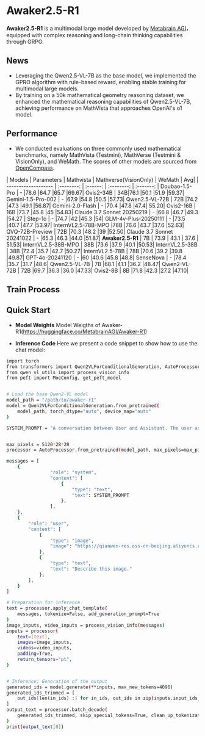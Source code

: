 # Awaker2.5-R1

**Awaker2.5-R1** is a multimodal large model developed by [Metabrain AGI](https://www.metabrainagi.com)， equipped with complex reasoning and long-chain thinking capabilities through GRPO.

## News
- Leveraging the Qwen2.5-VL-7B as the base model, we implemented the GPRO algorithm with rule-based reward, enabling stable training for multimodal large models.
- By training on a 50k mathematical geometry reasoning dataset, we enhanced the mathematical reasoning capabilities of Qwen2.5-VL-7B, achieving performance on MathVista that approaches OpenAI's o1 model. 

## Performance
- We conducted evaluations on three commonly used mathematical benchmarks, namely MathVista (Testmini), MathVerse (Testmini & VisionOnly), and WeMath. The scores of other models are sourced from [OpenCompass](https://rank.opencompass.org.cn/leaderboard-multimodal-reasoning/?m=REALTIME).

| Models               | Parameters |   Mathvista | Mathverse(VisionOnly) | WeMath | Avg|
| ------------------- | :--------: | :------: | :--------: | :-------: |
Doubao-1.5-Pro	| - |78.6	|64.7	|65.7	|69.67|
Ovis2-34B	| 34B|76.1	|50.1	|51.9	|59.37|
Gemini-1.5-Pro-002	| - |67.9	|54.8	|50.5	|57.73|
Qwen2.5-VL-72B	| 72B |74.2	|47.3	|49.1	|56.87|
Gemini-2.0-Flash	| - |70.4	|47.8	|47.4|	55.20|
Ovis2-16B	| 16B |73.7	|45.8	|45	|54.83|
Claude 3.7 Sonnet 20250219	| - |66.8	|46.7	|49.3	|54.27 | 
Step-1o	| - |74.7	|42	|45.3	|54|
GLM-4v-Plus-20250111	| - |73.5	|40.7	|47.7	|53.97|
InternVL2.5-78B-MPO	|78B |76.6	|43.7	|37.6	|52.63|
QVQ-72B-Preview	| 72B |70.3	|48.2	|39	|52.50|
Claude 3.7 Sonnet 20241022	| - |65.3	|46.3	|44.0	|51.87|
**Awaker2.5-R1** | 7B | 73.9 | 43.1 | 37.6 | 51.53|
InternVL2.5-38B-MPO	| 38B |73.6	|37.9	|40.1	|50.53|
InternVL2.5-38B	| 38B |72.4	|35.7	|42.7	|50.27|
InternVL2.5-78B	| 78B |70.6	|39.2	|39.8	|49.87|
GPT-4o-20241120	| - |60	|40.6	|45.8	|48.8|
SenseNova	| - |78.4	|35.7	|31.7	|48.6|
Qwen2.5-VL-7B	| 7B |68.1	|41.1	|36.2	|48.47|
Qwen2-VL-72B	| 72B |69.7	|36.3	|36.0	|47.33|
Ovis2-8B	| 8B |71.8	|42.3	|27.2	|47.10|



## Train Process



## Quick Start

- **Model Weights** 
Model Weigths of Awaker-R1(https://huggingface.co/MetabrainAGI/Awaker-R1)

- **Inference Code**
Here we present a code snippet to show how to use the chat model:

```bash
import torch
from transformers import Qwen2VLForConditionalGeneration, AutoProcessor
from qwen_vl_utils import process_vision_info
from peft import MoeConfig, get_peft_model


# Load the base Qwen2-VL model
model_path = "/path/to/awaker-r1"
model = Qwen2VLForConditionalGeneration.from_pretrained(
    model_path, torch_dtype="auto", device_map="auto"
)

SYSTEM_PROMPT = "A conversation between User and Assistant. The user asks a question, and the Assistant solves it. The assistant first thinks about the reasoning process in the mind and then provides the user with the answer. The reasoning process and answer are enclosed within <think> </think> and <answer> </answer> tags, respectively, i.e., <think> reasoning process here </think><answer> answer here </answer>"


max_pixels = 5120*28*28
processor = AutoProcessor.from_pretrained(model_path, max_pixels=max_pixels)

messages = [
    {
                "role": "system",
                "content": [
                    {
                        "type": "text",
                        "text": SYSTEM_PROMPT
                    },
                ],
    },
    {
        "role": "user",
        "content": [
            {
                "type": "image",
                "image": "https://qianwen-res.oss-cn-beijing.aliyuncs.com/Qwen-VL/assets/demo.jpeg",
            },
            {
                "type": "text", 
                "text": "Describe this image."
            },
        ],
    }
]

# Preparation for inference
text = processor.apply_chat_template(
    messages, tokenize=False, add_generation_prompt=True
)
image_inputs, video_inputs = process_vision_info(messages)
inputs = processor(
    text=[text],
    images=image_inputs,
    videos=video_inputs,
    padding=True,
    return_tensors="pt",
)


# Inference: Generation of the output
generated_ids = model.generate(**inputs, max_new_tokens=4096)
generated_ids_trimmed = [
    out_ids[len(in_ids) :] for in_ids, out_ids in zip(inputs.input_ids, generated_ids)
]
output_text = processor.batch_decode(
    generated_ids_trimmed, skip_special_tokens=True, clean_up_tokenization_spaces=False
)
print(output_text[0])
```


